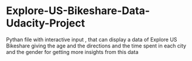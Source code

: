 # Explore-US-Bikeshare-Data-Udacity-Project
Pythan file with interactive input , that can display a data of Explore US Bikeshare giving the age and the directions and the time spent in each city and the gender for getting more insights from this data

